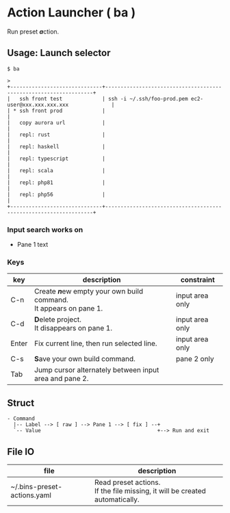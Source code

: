 # Action Launcher ( ba )

Run preset ***a***ction.

## Usage: Launch selector

```
$ ba
```

```
> 
+------------------------------+------------------------------------------------------------------+
|   ssh front test             | ssh -i ~/.ssh/foo-prod.pem ec2-user@xxx.xxx.xxx.xxx              |
| * ssh front prod             |                                                                  |
|   copy aurora url            |                                                                  |
|   repl: rust                 |                                                                  |
|   repl: haskell              |                                                                  |
|   repl: typescript           |                                                                  |
|   repl: scala                |                                                                  |
|   repl: php81                |                                                                  |
|   repl: php56                |                                                                  |
+------------------------------+------------------------------------------------------------------+
```

### Input search works on

- Pane 1 text

### Keys

| key   | description                                                             | constraint      |
|-------|-------------------------------------------------------------------------|-----------------|
| C-n   | Create ***n***ew empty your own build command.<br>It appears on pane 1. | input area only |
| C-d   | **D**elete project.<br>It disappears on pane 1.                         | input area only |
| Enter | Fix current line, then run selected line.                               | input area only |
| C-s   | **S**ave your own build command.                                        | pane 2 only     |
| Tab   | Jump cursor alternately between input area and pane 2.                  ||

## Struct

```
- Command
  |-- Label --> [ raw ] --> Pane 1 --> [ fix ] --+
  `-- Value                                      +--> Run and exit
```

## File IO

| file                        | description                                                                    |
|-----------------------------|--------------------------------------------------------------------------------|
| ~/.bins-preset-actions.yaml | Read preset actions.<br>If the file missing, it will be created automatically. |
